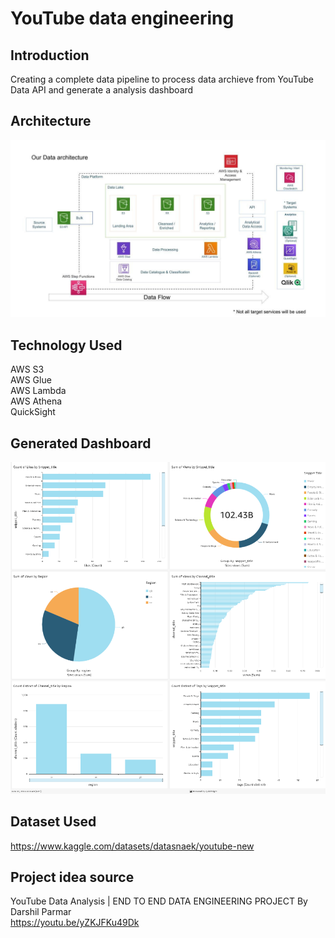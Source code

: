 # YouTube data engineering

## Introduction

Creating a complete data pipeline to process data archieve from YouTube Data API and generate a analysis dashboard

## Architecture 
<img src="architecture.jpeg">

## Technology Used
AWS S3\
AWS Glue\
AWS Lambda\
AWS Athena\
QuickSight

## Generated Dashboard

<img src="YT_dashboard.png">

## Dataset Used

https://www.kaggle.com/datasets/datasnaek/youtube-new

## Project idea source
YouTube Data Analysis | END TO END DATA ENGINEERING PROJECT By Darshil Parmar\
https://youtu.be/yZKJFKu49Dk
